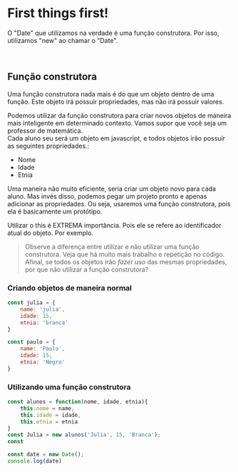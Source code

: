 # First things first! 
O "Date" que utilizamos na verdade é uma função construtora.
Por isso, utilizamos "new" ao chamar o "Date".
    
</br>

## Função construtora 
Uma função construtora nada mais é do que um objeto dentro de uma função.
Este objeto irá possuir propriedades, mas não irá possuir valores.

Podemos utilizar da função construtora para criar novos objetos de maneira mais inteligente
em determinado contexto.
Vamos supor que você seja um professor de matemática.  </br>
Cada aluno seu será um objeto em javascript, e todos objetos irão possuir as seguintes propriedades.: 
- Nome
- Idade 
- Etnia 

Uma maneira não muito eficiente, seria criar um objeto novo para cada aluno.
Mas invés disso, podemos pegar um projeto pronto e apenas adicionar as propriedades.
Ou seja, usaremos uma função construtora, pois ela é basicamente um protótipo.

Utilizar o this é EXTREMA importância. Pois ele se refere ao identificador atual do objeto.
Por exemplo.

> Observe a diferença entre utilizar e não utilizar uma função construtora. Veja que há muito mais trabalho e repetição no código. Afinal, se todos os objetos irão _fazer uso_ das mesmas propriedades, por que não utilizar a função construtora? 

### Criando objetos de maneira normal
```js
const julia = {
    name: 'julia',
    idade: 15,
    etnia: 'branca'
}

const paulo = {
    name: 'Paulo',
    idade: 15,
    etnia: 'Negro'
}
```

### Utilizando uma função construtora 
```js
const alunos = function(nome, idade, etnia){
    this.nome = name,
    this.idade = idade,
    this.etnia = etnia
}
const Julia = new alunos('Julia', 15, 'Branca');
const 

const date = new Date();
console.log(date)